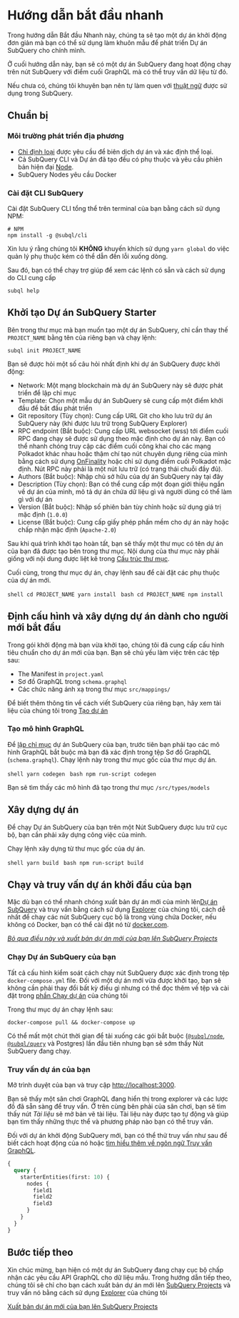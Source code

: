 # Hướng dẫn bắt đầu nhanh

Trong hướng dẫn Bắt đầu Nhanh này, chúng ta sẽ tạo một dự án khởi động đơn giản mà bạn có thể sử dụng làm khuôn mẫu để phát triển Dự án SubQuery cho chính mình.

Ở cuối hướng dẫn này, bạn sẽ có một dự án SubQuery đang hoạt động chạy trên nút SubQuery với điểm cuối GraphQL mà có thể truy vấn dữ liệu từ đó.

Nếu chưa có, chúng tôi khuyên bạn nên tự làm quen với [thuật ngữ](../#terminology) được sử dụng trong SubQuery.

## Chuẩn bị

### Môi trường phát triển địa phương

- [Chỉ định loại](https://www.typescriptlang.org/) được yêu cầu để biên dịch dự án và xác định thể loại.
- Cả SubQuery CLI và Dự án đã tạo đều có phụ thuộc và yêu cầu phiên bản hiện đại [Node](https://nodejs.org/en/).
- SubQuery Nodes yêu cầu Docker

### Cài đặt CLI SubQuery

Cài đặt SubQuery CLI tổng thể trên terminal của bạn bằng cách sử dụng NPM:

```shell
# NPM
npm install -g @subql/cli
```

Xin lưu ý rằng chúng tôi **KHÔNG** khuyến khích sử dụng `yarn global` do việc quản lý phụ thuộc kém có thể dẫn đến lỗi xuống dòng.

Sau đó, bạn có thể chạy trợ giúp để xem các lệnh có sẵn và cách sử dụng do CLI cung cấp

```shell
subql help
```

## Khởi tạo Dự án SubQuery Starter

Bên trong thư mục mà bạn muốn tạo một dự án SubQuery, chỉ cần thay thế `PROJECT_NAME` bằng tên của riêng bạn và chạy lệnh:

```shell
subql init PROJECT_NAME
```

Bạn sẽ được hỏi một số câu hỏi nhất định khi dự án SubQuery được khởi động:

- Network: Một mạng blockchain mà dự án SubQuery này sẽ được phát triển để lập chỉ mục
- Template: Chọn một mẫu dự án SubQuery sẽ cung cấp một điểm khởi đầu để bắt đầu phát triển
- Git repository (Tùy chọn): Cung cấp URL Git cho kho lưu trữ dự án SubQuery này (khi được lưu trữ trong SubQuery Explorer)
- RPC endpoint (Bắt buộc): Cung cấp URL websocket (wss) tới điểm cuối RPC đang chạy sẽ được sử dụng theo mặc định cho dự án này. Bạn có thể nhanh chóng truy cập các điểm cuối công khai cho các mạng Polkadot khác nhau hoặc thậm chí tạo nút chuyên dụng riêng của mình bằng cách sử dụng [OnFinality](https://app.onfinality.io) hoặc chỉ sử dụng điểm cuối Polkadot mặc định. Nút RPC này phải là một nút lưu trữ (có trạng thái chuỗi đầy đủ).
- Authors (Bắt buộc): Nhập chủ sở hữu của dự án SubQuery này tại đây
- Description (Tùy chọn): Bạn có thể cung cấp một đoạn giới thiệu ngắn về dự án của mình, mô tả dự án chứa dữ liệu gì và người dùng có thể làm gì với dự án
- Version (Bắt buộc): Nhập số phiên bản tùy chỉnh hoặc sử dụng giá trị mặc định (`1.0.0`)
- License (Bắt buộc): Cung cấp giấy phép phần mềm cho dự án này hoặc chấp nhận mặc định (`Apache-2.0`)

Sau khi quá trình khởi tạo hoàn tất, bạn sẽ thấy một thư mục có tên dự án của bạn đã được tạo bên trong thư mục. Nội dung của thư mục này phải giống với nội dung được liệt kê trong [Cấu trúc thư mục](../create/introduction.md#directory-structure).

Cuối cùng, trong thư mục dự án, chạy lệnh sau để cài đặt các phụ thuộc của dự án mới.

<CodeGroup> <CodeGroupItem title="YARN" active> ```shell cd PROJECT_NAME yarn install ``` </CodeGroupItem>
<CodeGroupItem title="NPM"> ```bash cd PROJECT_NAME npm install ``` </CodeGroupItem> </CodeGroup>

## Định cấu hình và xây dựng dự án dành cho người mới bắt đầu

Trong gói khởi động mà bạn vừa khởi tạo, chúng tôi đã cung cấp cấu hình tiêu chuẩn cho dự án mới của bạn. Bạn sẽ chủ yếu làm việc trên các tệp sau:

- The Manifest in `project.yaml`
- Sơ đồ GraphQL trong `schema.graphql`
- Các chức năng ánh xạ trong thư mục `src/mappings/`

Để biết thêm thông tin về cách viết SubQuery của riêng bạn, hãy xem tài liệu của chúng tôi trong [Tạo dự án](../create/introduction.md)

### Tạo mô hình GraphQL

Để [lập chỉ mục](../run/run.md) dự án SubQuery của bạn, trước tiên bạn phải tạo các mô hình GraphQL bắt buộc mà bạn đã xác định trong tệp Sơ đồ GraphQL (`schema.graphql`). Chạy lệnh này trong thư mục gốc của thư mục dự án.

<CodeGroup> <CodeGroupItem title="YARN" active> ```shell yarn codegen ``` </CodeGroupItem>
<CodeGroupItem title="NPM"> ```bash npm run-script codegen ``` </CodeGroupItem> </CodeGroup>

Bạn sẽ tìm thấy các mô hình đã tạo trong thư mục `/src/types/models`

## Xây dựng dự án

Để chạy Dự án SubQuery của bạn trên một Nút SubQuery được lưu trữ cục bộ, bạn cần phải xây dựng công việc của mình.

Chạy lệnh xây dựng từ thư mục gốc của dự án.

<CodeGroup> <CodeGroupItem title="YARN" active> ```shell yarn build ``` </CodeGroupItem>
<CodeGroupItem title="NPM"> ```bash npm run-script build ``` </CodeGroupItem> </CodeGroup>

## Chạy và truy vấn dự án khởi đầu của bạn

Mặc dù bạn có thể nhanh chóng xuất bản dự án mới của mình lên[Dự án SubQuery](https://project.subquery.network) và truy vấn bằng cách sử dụng [Explorer](https://explorer.subquery.network) của chúng tôi, cách dễ nhất để chạy các nút SubQuery cục bộ là trong vùng chứa Docker, nếu không  có Docker, bạn có thể cài đặt nó từ [docker.com](https://docs.docker.com/get-docker/).

[_Bỏ qua điều này và xuất bản dự án mới của bạn lên SubQuery Projects_](../publish/publish.md)

### Chạy Dự án SubQuery của bạn

Tất cả cấu hình kiểm soát cách chạy nút SubQuery được xác định trong tệp `docker-compose.yml` file. Đối với một dự án mới vừa được khởi tạo, bạn sẽ không cần phải thay đổi bất kỳ điều gì nhưng có thể đọc thêm về tệp và cài đặt trong [phần Chạy dự án](../run/run.md) của chúng tôi

Trong thư mục dự án chạy lệnh sau:

```shell
docker-compose pull && docker-compose up
```

Có thể mất một chút thời gian để tải xuống các gói bắt buộc ([`@subql/node`](https://www.npmjs.com/package/@subql/node), [`@subql/query`](https://www.npmjs.com/package/@subql/query) và Postgres) lần đầu tiên nhưng bạn sẽ sớm thấy Nút SubQuery đang chạy.

### Truy vấn dự án của bạn

Mở trình duyệt của bạn và truy cập [ http://localhost:3000](http://localhost:3000).

Bạn sẽ thấy một sân chơi GraphQL đang hiển thị trong explorer và các lược đồ đã sẵn sàng để truy vấn. Ở trên cùng bên phải của sân chơi, bạn sẽ tìm thấy nút _Tài liệu_ sẽ mở bản vẽ tài liệu. Tài liệu này được tạo tự động và giúp bạn tìm thấy những thực thể và phương pháp nào bạn có thể truy vấn.

Đối với dự án khởi động SubQuery mới, bạn có thể thử truy vấn như sau để biết cách hoạt động của nó hoặc [tìm hiểu thêm về ngôn ngữ Truy vấn GraphQL](../query/graphql.md).

```graphql
{
  query {
    starterEntities(first: 10) {
      nodes {
        field1
        field2
        field3
      }
    }
  }
}
```

## Bước tiếp theo

Xin chúc mừng, bạn hiện có một dự án SubQuery đang chạy cục bộ chấp nhận các yêu cầu API GraphQL cho dữ liệu mẫu. Trong hướng dẫn tiếp theo, chúng tôi sẽ chỉ cho bạn cách xuất bản dự án mới lên [ SubQuery Projects](https://project.subquery.network) và truy vấn nó bằng cách sử dụng [Explorer](https://explorer.subquery.network) của chúng tôi

[Xuất bản dự án mới của bạn lên SubQuery Projects](../publish/publish.md)
